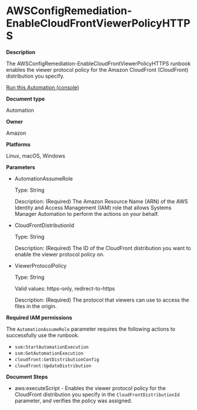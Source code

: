 # AWSConfigRemediation\-EnableCloudFrontViewerPolicyHTTPS<a name="automation-aws-enable-cloudfront-viewer-policy"></a>

**Description**

The AWSConfigRemediation\-EnableCloudFrontViewerPolicyHTTPS runbook enables the viewer protocol policy for the Amazon CloudFront \(CloudFront\) distribution you specify\.

[Run this Automation \(console\)](https://console.aws.amazon.com/systems-manager/automation/execute/AWSConfigRemediation-EnableCloudFrontViewerPolicyHTTPS)

**Document type**

Automation

**Owner**

Amazon

**Platforms**

Linux, macOS, Windows

**Parameters**
+ AutomationAssumeRole

  Type: String

  Description: \(Required\) The Amazon Resource Name \(ARN\) of the AWS Identity and Access Management \(IAM\) role that allows Systems Manager Automation to perform the actions on your behalf\.
+ CloudFrontDistributionId

  Type: String

  Description: \(Required\) The ID of the CloudFront distribution you want to enable the viewer protocol policy on\.
+ ViewerProtocolPolicy

  Type: String

  Valid values: https\-only, redirect\-to\-https

  Description: \(Required\) The protocol that viewers can use to access the files in the origin\.

**Required IAM permissions**

The `AutomationAssumeRole` parameter requires the following actions to successfully use the runbook\.
+ `ssm:StartAutomationExecution`
+ `ssm:GetAutomationExecution`
+ `cloudfront:GetDistributionConfig`
+ `cloudfront:UpdateDistribution`

**Document Steps**
+ aws:executeScript \- Enables the viewer protocol policy for the CloudFront distribution you specify in the `CloudFrontDistributionId` parameter, and verifies the policy was assigned\.
